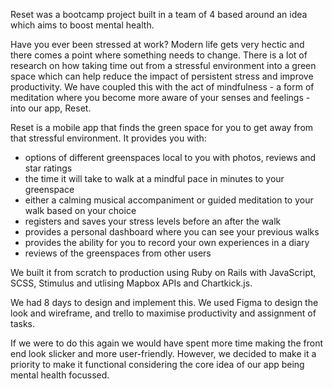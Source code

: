 Reset was a bootcamp project built in a team of 4 based around an idea which aims to boost mental health. 

Have you ever been stressed at work? Modern life gets very hectic and there comes a point where something needs to change. There is a lot of research on how taking time out from a stressful environment into a green space which can help reduce the impact of persistent stress and improve productivity. We have coupled this with the act of mindfulness - a form of meditation where you become more aware of your senses and feelings -  into our app, Reset. 

Reset is a mobile app that finds the green space for you to get away from that stressful environment. It provides you with:
<ul>
  <li> options of different greenspaces local to you with photos, reviews and star ratings </li>
  <li> the time it will take to walk at a mindful pace in minutes to your greenspace</li>
  <li> either a calming musical accompaniment or guided meditation to your walk based on your choice </li>
  <li> registers and saves your stress levels before an after the walk </li>
  <li> provides a personal dashboard where you can see your previous walks </li>
  <li> provides the ability for you to record your own experiences in a diary </li>
  <li> reviews of the greenspaces from other users</li>
</ul>

We built it from scratch to production using Ruby on Rails with JavaScript, SCSS, Stimulus and utlising Mapbox APIs and Chartkick.js. 

We had 8 days to design and implement this. We used Figma to design the look and wireframe, and trello to maximise productivity and assignment of tasks.

If we were to do this again we would have spent more time making the front end look slicker and more user-friendly. However, we decided to make it a priority to make it functional considering the core idea of our app being mental health focussed. 

